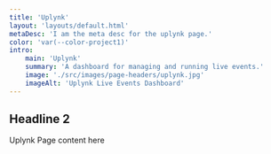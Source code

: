 ```yaml
---
title: 'Uplynk'
layout: 'layouts/default.html'
metaDesc: 'I am the meta desc for the uplynk page.'
color: 'var(--color-project1)'
intro:
    main: 'Uplynk'
    summary: 'A dashboard for managing and running live events.'
    image: './src/images/page-headers/uplynk.jpg'
    imageAlt: 'Uplynk Live Events Dashboard'
---
```


## Headline 2

Uplynk Page content here